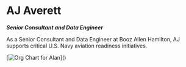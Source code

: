 # AJ Averett
***Senior Consultant and Data Engineer***

As a Senior Consultant and Data Engineer at Booz Allen Hamilton, AJ supports critical U.S. Navy aviation readiness initiatives. 

[![Org Chart for Alan]([https://github.com/ajaverett/resources/usgov_org_chart.svg](https://www.mermaidchart.com/raw/5657603c-1ad5-4e89-9523-ba16d52e2501?theme=light&version=v0.1&format=svg))]()

